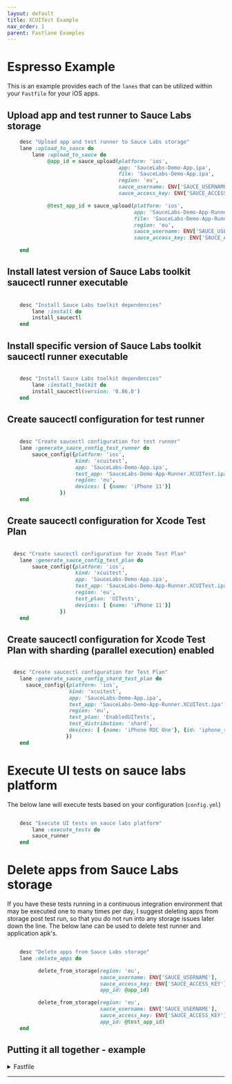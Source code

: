 ```yaml
---
layout: default
title: XCUITest Example
nav_order: 1
parent: Fastlane Examples
---
```


# Espresso Example

This is an example provides each of the `lanes` that can be utilized within your `Fastfile` for your iOS apps.

## Upload app and test runner to Sauce Labs storage

```ruby
    desc "Upload app and test runner to Sauce Labs storage"
    lane :upload_to_sauce do
        lane :upload_to_sauce do
             @app_id = sauce_upload(platform: 'ios',
                                    app: 'SauceLabs-Demo-App.ipa',
                                    file: 'SauceLabs-Demo-App.ipa',
                                    region: 'eu',
                                    sauce_username: ENV['SAUCE_USERNAME'],
                                    sauce_access_key: ENV['SAUCE_ACCESS_KEY'])

             @test_app_id = sauce_upload(platform: 'ios',
                                         app: 'SauceLabs-Demo-App-Runner.XCUITest.ipa',
                                         file: 'SauceLabs-Demo-App-Runner.XCUITest.ipa',
                                         region: 'eu',
                                         sauce_username: ENV['SAUCE_USERNAME'],
                                         sauce_access_key: ENV['SAUCE_ACCESS_KEY'])

    end

```

## Install latest version of Sauce Labs toolkit saucectl runner executable  

```ruby
    
    desc "Install Sauce Labs toolkit dependencies"
        lane :install do
        install_saucectl
    end

```

## Install specific version of Sauce Labs toolkit saucectl runner executable  

```ruby

    desc "Install Sauce Labs toolkit dependencies"
        lane :install_toolkit do
        install_saucectl(version: '0.86.0')
    end 

```

## Create saucectl configuration for test runner

```ruby
    
    desc "Create saucectl configuration for test runner"
    lane :generate_sauce_config_test_runner do
        sauce_config({platform: 'ios',
                      kind: 'xcuitest',
                      app: 'SauceLabs-Demo-App.ipa',
                      test_app: 'SauceLabs-Demo-App-Runner.XCUITest.ipa',
                      region: 'eu',
                      devices: [ {name: 'iPhone 11'}]
                 })
    end


```

## Create saucectl configuration for Xcode Test Plan

```ruby

  desc "Create saucectl configuration for Xcode Test Plan"
    lane :generate_sauce_config_test_plan do
        sauce_config({platform: 'ios',
                      kind: 'xcuitest',
                      app: 'SauceLabs-Demo-App.ipa',
                      test_app: 'SauceLabs-Demo-App-Runner.XCUITest.ipa',
                      region: 'eu',
                      test_plan: 'UITests',
                      devices: [ {name: 'iPhone 11'}]
                 })
    end

```

## Create saucectl configuration for Xcode Test Plan with sharding (parallel execution) enabled

```ruby

  desc "Create saucectl configuration for Test Plan"
    lane :generate_sauce_config_shard_test_plan do
      sauce_config({platform: 'ios',
                    kind: 'xcuitest',
                    app: 'SauceLabs-Demo-App.ipa',
                    test_app: 'SauceLabs-Demo-App-Runner.XCUITest.ipa',
                    region: 'eu',
                    test_plan: 'EnabledUITests',
                    test_distribution: 'shard',
                    devices: [ {name: 'iPhone RDC One'}, {id: 'iphone_rdc_two'} ],
                   })
    end

```

# Execute UI tests on sauce labs platform

The below lane will execute tests based on your configuration (`config.yml`)

```ruby 

    desc "Execute UI tests on sauce labs platform"
        lane :execute_tests do
        sauce_runner
    end

```

# Delete apps from Sauce Labs storage


If you have these tests running in a continuous integration environment that may be executed one to many times per day, I suggest deleting apps from storage post test run, so that you do not run into any storage issues later down the line. The below lane can be used to delete test runner and application apk's.

```ruby

    desc "Delete apps from Sauce Labs storage"
    lane :delete_apps do

          delete_from_storage(region: 'eu',
                              sauce_username: ENV['SAUCE_USERNAME'],
                              sauce_access_key: ENV['SAUCE_ACCESS_KEY'],
                              app_id: @app_id)

          delete_from_storage(region: 'eu',
                              sauce_username: ENV['SAUCE_USERNAME'],
                              sauce_access_key: ENV['SAUCE_ACCESS_KEY'],
                              app_id: @test_app_id)
    end

```

## Putting it all together - example

<details>
<summary>Fastfile</summary>
<pre>


```ruby

# This is an example fastlane file in order to demo how you would use this plugin minimum version number required.
# Update this, if you use features of a newer version
fastlane_version "2.82.0"

platform :ios do

    before_all do |lane, options|
        upload_to_sauce
    end

    desc "Execute ui tests using real devices"
    lane :ui_tests do
        install
        generate_sauce_config_test_runner
        execute_tests
    end

    desc "Install Sauce Labs toolkit dependencies"
        lane :install do
             install_saucectl
    end

   desc "Upload app and test runner to Sauce Labs storage"
         lane :upload_to_sauce do
             @app_id = sauce_upload(platform: 'ios',
                                    app: 'SauceLabs-Demo-App.ipa',
                                    file: 'SauceLabs-Demo-App.ipa',
                                    region: 'eu',
                                    sauce_username: ENV['SAUCE_USERNAME'],
                                    sauce_access_key: ENV['SAUCE_ACCESS_KEY'])

             @test_app_id = sauce_upload(platform: 'ios',
                                         app: 'SauceLabs-Demo-App-Runner.XCUITest.ipa',
                                         file: 'SauceLabs-Demo-App-Runner.XCUITest.ipa',
                                         region: 'eu',
                                         sauce_username: ENV['SAUCE_USERNAME'],
                                         sauce_access_key: ENV['SAUCE_ACCESS_KEY'])
   end

    desc "Create saucectl configuration for test runner"
    lane :generate_sauce_config_test_runner do
        sauce_config({platform: 'ios',
                      kind: 'xcuitest',
                      app: 'SauceLabs-Demo-App.ipa',
                      test_app: 'SauceLabs-Demo-App-Runner.XCUITest.ipa',
                      region: 'eu',
                      devices: [ {name: 'iPhone 11'}]
                 })
    end

    desc "Create saucectl configuration for Xcode Test Plan"
    lane :generate_sauce_config_test_plan do
        sauce_config({platform: 'ios',
                      kind: 'xcuitest',
                      app: 'SauceLabs-Demo-App.ipa',
                      test_app: 'SauceLabs-Demo-App-Runner.XCUITest.ipa',
                      region: 'eu',
                      test_plan: 'UITests',
                      devices: [ {name: 'iPhone 11'}]
                 })
    end

    desc "Execute UI tests on sauce labs platform"
        lane :execute_tests do
             sauce_runner
    end

    desc "Delete apps from Sauce Labs storage"
    lane :delete_apps do

          delete_from_storage(region: 'eu',
                              sauce_username: ENV['SAUCE_USERNAME'],
                              sauce_access_key: ENV['SAUCE_ACCESS_KEY'],
                              app_id: @app_id)

          delete_from_storage(region: 'eu',
                              sauce_username: ENV['SAUCE_USERNAME'],
                              sauce_access_key: ENV['SAUCE_ACCESS_KEY'],
                              app_id: @test_app_id)
    end

    after_all do |lane, options|
        delete_apps
    end
end

```

</pre>
</details>

---------------------------------------------------------------------
